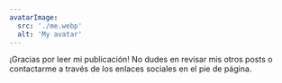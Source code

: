 ```yaml
---
avatarImage:
  src: './me.webp'
  alt: 'My avatar'
---
```


¡Gracias por leer mi publicación! No dudes en revisar mis otros posts o contactarme a través de los enlaces sociales en el pie de página.
